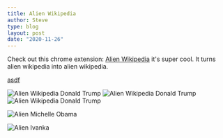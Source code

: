 ```yaml
---
title: Alien Wikipedia
author: Steve
type: blog
layout: post
date: "2020-11-26"
---
```


Check out this chrome extension: [Alien Wikipedia](chrome.google.com/webstore/devconsole/a48cbec4-6920-4805-b04b-615f5f2416ab?hl=en-US) it's super cool. It turns alien wikipedia into alien wikipedia.

<a href="chrome.google.com/webstore/devconsole/a48cbec4-6920-4805-b04b-615f5f2416ab?hl=en-US">asdf</a>


![Alien Wikipedia Donald Trump](./alienwiki/barackobamaalien.png)
![Alien Wikipedia Donald Trump](./images/alienwiki/barackobamaalien.png)
![Alien Wikipedia Donald Trump](../../images/alienwiki/barackobamaalien.png)

![Alien Michelle Obama](../../images/alienwiki/michellobamaalien.png)

![Alien Ivanka](./images/alienwiki/ivankaalien.png)


